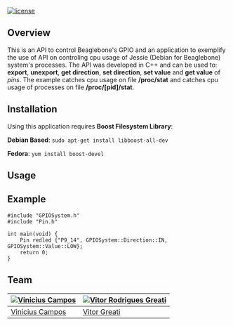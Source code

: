 [![license](https://img.shields.io/github/license/mashape/apistatus.svg)](https://opensource.org/licenses/MIT)
## Overview

This is an API to control Beaglebone's GPIO and an application to exemplify the use of API on controling cpu usage of Jessie (Debian for Beaglebone) system's processes. The API was developed in C++ and can be used to: **export**, **unexport**, **get direction**, **set direction**, **set value** and **get value** of _pins_. The example catches cpu usage on file <b>/proc/stat</b> and catches cpu usage of processes on file <b>/proc/[pid]/stat</b>.    

## Installation

Using this application requires <b>Boost Filesystem Library</b>: 

<b>Debian Based</b>: `sudo apt-get install libboost-all-dev`

<b>Fedora</b>: `yum install boost-devel`

## Usage

## Example

```#include <iostream>
#include "GPIOSystem.h"
#include "Pin.h"

int main(void) {
	Pin redled {"P9_14", GPIOSystem::Direction::IN, GPIOSystem::Value::LOW};
  	return 0;
}
```

## Team

| [![Vinicius Campos](https://avatars.githubusercontent.com/Vinihcampos?s=100)](https://github.com/Vinihcampos) | [![Vitor Rodrigues Greati](https://avatars.githubusercontent.com/greati?s=100)](http://greati.github.io)
---|---
[Vinícius Campos](https://github.com/Vinihcampos) | [Vitor Greati](http://greati.github.io)

